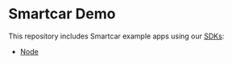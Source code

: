 # Smartcar Demo

This repository includes Smartcar example apps using our [SDKs](https://smartcar.com/docs#sdks):
- [Node](/node)
